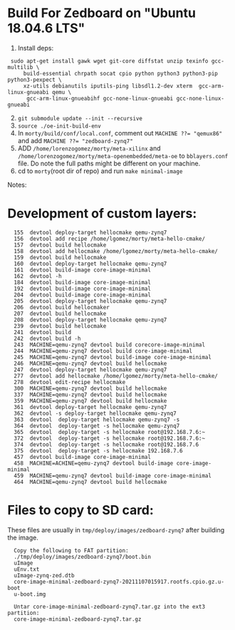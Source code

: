 # Build For Zedboard on "Ubuntu 18.04.6 LTS"

1. Install deps:
````
 sudo apt-get install gawk wget git-core diffstat unzip texinfo gcc-multilib \
     build-essential chrpath socat cpio python python3 python3-pip python3-pexpect \
     xz-utils debianutils iputils-ping libsdl1.2-dev xterm  gcc-arm-linux-gnueabi qemu \
      gcc-arm-linux-gnueabihf gcc-none-linux-gnueabi gcc-none-linux-gnueabi
````
2. `git submodule update --init --recursive`
3. `source ./oe-init-build-env`
4. In `morty/build/conf/local.conf`, comment out `MACHINE ??= "qemux86"` and add
    `MACHINE ??= "zedboard-zynq7"`
5. ADD `/home/lorenzogomez/morty/meta-xilinx` and  `/home/lorenzogomez/morty/meta-openembedded/meta-oe` to `bblayers.conf` file.
   Do note the full paths might be different on your machine.
6. cd to `morty`(root dir of repo) and run `make minimal-image`
   
Notes:

# Development of custom layers:
```
  155  devtool deploy-target hellocmake qemu-zynq7
  156  devtool add recipe /home/lgomez/morty/meta-hello-cmake/
  157  devtool build hellocmake
  158  devtool add hellocmake /home/lgomez/morty/meta-hello-cmake/
  159  devtool build hellocmake
  160  devtool deploy-target hellocmake qemu-zynq7
  161  devtool build-image core-image-minimal
  162  devtool -h
  184  devtool build-image core-image-minimal
  192  devtool build-image core-image-minimal
  204  devtool build-image core-image-minimal
  205  devtool deploy-target hellocmake qemu-zynq7
  206  devtool build hellocmaker
  207  devtool build hellocmake
  208  devtool deploy-target hellocmake qemu-zynq7
  239  devtool build hellocmake
  241  devtool build
  242  devtool build -h
  243  MACHINE=qemu-zynq7 devtool build corecore-image-minimal 
  244  MACHINE=qemu-zynq7 devtool build core-image-minimal 
  245  MACHINE=qemu-zynq7 devtool build-image core-image-minimal 
  246  MACHINE=qemu-zynq7 devtool build hellocmake 
  247  devtool deploy-target hellocmake qemu-zynq7 
  277  devtool add hellocmake /home/lgomez/morty/meta-hello-cmake/
  278  devtool edit-recipe hellocmake
  300  MACHINE=qemu-zynq7 devtool build hellocmake 
  337  MACHINE=qemu-zynq7 devtool build hellocmake 
  359  MACHINE=qemu-zynq7 devtool build hellocmake 
  361  devtool deploy-target hellocmake qemu-zynq7
  362  devtool -s deploy-target hellocmake qemu-zynq7
  363  devtool  deploy-target hellocmake qemu-zynq7 -s
  364  devtool  deploy-target -s hellocmake qemu-zynq7 
  365  devtool  deploy-target -s hellocmake root@192.168.7.6:~
  372  devtool  deploy-target -s hellocmake root@192.168.7.6:~
  374  devtool  deploy-target -s hellocmake root@192.168.7.6
  375  devtool  deploy-target -s hellocmake 192.168.7.6
  457  devtool build-image core-image-minimal
  458  MACHINE=ACHINE=qemu-zynq7 devtool build-image core-image-minimal
  459  MACHINE=qemu-zynq7 devtool build-image core-image-minimal
  464  MACHINE=qemu-zynq7 devtool build hellocmake

```

# Files to copy to SD card:

These files are usually in `tmp/deploy/images/zedboard-zynq7` after building the image.
```
  Copy the following to FAT partition:
  ./tmp/deploy/images/zedboard-zynq7/boot.bin
  uImage 
  uEnv.txt
  uImage-zynq-zed.dtb 
  core-image-minimal-zedboard-zynq7-20211107015917.rootfs.cpio.gz.u-boot
  u-boot.img

  Untar core-image-minimal-zedboard-zynq7.tar.gz into the ext3 partition:
  core-image-minimal-zedboard-zynq7.tar.gz
```


